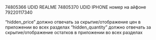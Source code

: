 74805366 UDID REALME
74805370 UDID IPHONE
номер на айфоне 79220117340

“hidden_price” должно отвечать за скрытие/отображение цен в приложении во всех разделах “hidden_quantity” должно отвечать за скрытие/отображение остатков в приложении во всех разделах